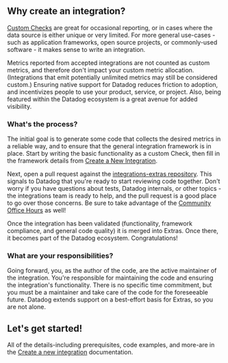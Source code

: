 ## Why create an integration?

[Custom Checks][1] are great for occasional reporting, or in cases where the data source is either unique or very limited. For more general use-cases - such as application frameworks, open source projects, or commonly-used software - it makes sense to write an integration.

Metrics reported from accepted integrations are not counted as custom metrics, and therefore don't impact your custom metric allocation. (Integrations that emit potentially unlimited metrics may still be considered custom.) Ensuring native support for Datadog reduces friction to adoption, and incentivizes people to use your product, service, or project. Also, being featured within the Datadog ecosystem is a great avenue for added visibility.

### What's the process?

The initial goal is to generate some code that collects the desired metrics in a reliable way, and to ensure that the general integration framework is in place. Start by writing the basic functionality as a custom Check, then fill in the framework details from [Create a New Integration][2].

Next, open a pull request against the [integrations-extras repository][3]. This signals to Datadog that you're ready to start reviewing code together. Don't worry if you have questions about tests, Datadog internals, or other topics - the integrations team is ready to help, and the pull request is a good place to go over those concerns. Be sure to take advantage of the [Community Office Hours][4] as well!

Once the integration has been validated (functionality, framework compliance, and general code quality) it is merged into Extras. Once there, it becomes part of the Datadog ecosystem. Congratulations!

### What are your responsibilities?

Going forward, you, as the author of the code, are the active maintainer of the integration. You're responsible for maintaining the code and ensuring the integration's functionality. There is no specific time commitment, but you must be a maintainer and take care of the code for the foreseeable future. Datadog extends support on a best-effort basis for Extras, so you are not alone.

## Let's get started!

All of the details-including prerequisites, code examples, and more-are in the [Create a new integration][2] documentation.

[1]: https://docs.datadoghq.com/developers/write_agent_check/
[2]: https://docs.datadoghq.com/developers/integrations/new_check_howto/
[3]: https://github.com/DataDog/integrations-extras
[4]: https://docs.datadoghq.com/developers/office_hours/
